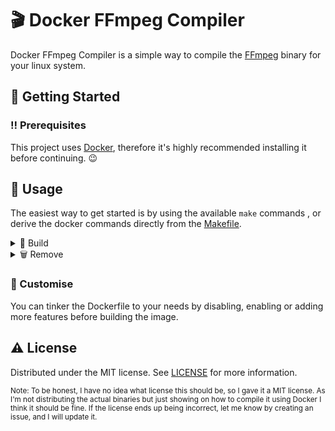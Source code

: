# 🎬 Docker FFmpeg Compiler

Docker FFmpeg Compiler is a simple way to compile the [FFmpeg](https://ffmpeg.org/) binary for your linux system.

## 📝 Getting Started

### ‼️ Prerequisites

This project uses [Docker](https://docs.docker.com/get-docker/), therefore it's highly recommended installing it before
continuing. 😉

## 🐋 Usage

The easiest way to get started is by using the available `make` commands , or derive the docker commands directly from
the [Makefile](./Makefile).

<details>
  <summary>🚀 Build</summary>

Build docker image for specified version.

```shell
make build version="snapshot"
```

* This will build an image from the latest `ffmpeg-snapshot` release and copy the `ffmpeg`, `ffprobe` and `ffplay`
  binaries to `$HOME/bin`.
* Substitute `snapshot` with the desired version, e.g. `5.0.1`, to build an image for
  a [specific release](http://ffmpeg.org/releases).

<sub>Note: building the image with the current dependencies may take a while ... 💤</sub>
</details>
<details>
  <summary>🗑️ Remove</summary>

Remove docker image for specified version.

```shell
make remove version="snapshot"
```

</details>

### 🧰 Customise

You can tinker the Dockerfile to your needs by disabling, enabling or adding more features before building the image.

## ⚠️ License

Distributed under the MIT license. See [LICENSE](./LICENSE) for more information.

<sub>Note: To be honest, I have no idea what license this should be, so I gave it a MIT license. As I'm not distributing
the actual binaries but just showing on how to compile it using Docker I think it should be fine. If the license ends up
being incorrect, let me know by creating an issue, and I will update it.
</sub>